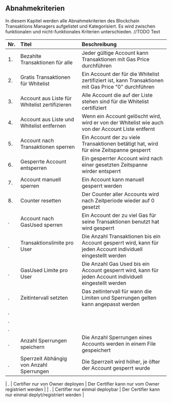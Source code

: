## Abnahmekriterien

In diesem Kapitel werden alle Abnahmekriterien des Blockchain Transaktions Managers aufgelistet und Kategorisiert.
Es wird zwischen funktionalen und nicht-funktionales Kriterien unterschieden.
//TODO Text

| Nr.       | Titel  | Beschreibung |
| :------------- |:------------| :-----|
| 1.     |  Bezahlte Transaktionen für alle  | Jeder gültige Account kann Transaktionen mit Gas Price durchführen|
| 2.     |  Gratis Transaktionen für Whitelist | Ein Account der für die Whitelist zertifiziert ist, kann Transaktionen mit Gas Price "0" durchführen  |
| 3.     |  Account aus Liste für Whitelist zertifizieren  | Alle Account die auf der Liste stehen sind für die Whitelist certifiziert |
| 4.     |  Account aus Liste und Whitelist entfernen  | Wenn ein Account gelöscht wird, wird er von der Whitelist wie auch von der Account Liste entfernt |
| 5.     |  Account nach Transaktionen sperren  | Ein Account der zu viele Transaktionen betätigt hat, wird für eine Zeitspanne gesperrt |
| 6. | Gesperrte Account entsperren |  Ein gesperrter Account wird nach einer gesetzten Zeitspanne wirder entsperrt |
| 7.     |  Account manuell sperren  | Ein Account kann manuell gesperrt werden |
| 8.     | Counter resetten | Der Counter aller Accounts wird nach Zeitperiode wieder auf 0 gesetzt |
| .     | Account nach GasUsed sperren | Ein Account der zu viel Gas für seine Transaktionen benutzt hat wird gesperrt  |
| .     | Transaktionslimite pro User | Die Anzahl Transaktionen bis ein Account gesperrt wird, kann für jeden Account individuell eingestellt werden |
| .     | GasUsed Limite pro User | Die Anzahl Gas Used bis ein Account gesperrt wird, kann für jeden Account individuell eingestellt werden |
| .     | Zeitintervall setzten | Das zeitintervall für wann die Limiten und Sperrungen gelten kann angepasst werden  |
| .     | |   |
| .     | |   |
| .     | |   |
| .     | Anzahl Sperrungen speichern | Die Anzahl Sperrungen eines Accounts werden in einem File gespeichert  |
| .     | Sperrzeit Abhängig von Anzahl Sperrungen | Die Sperrzeit wird höher, je öfter der Account gesperrt wurde  |

| .     | Certifier nur von Owner deployen | Der Certifier kann nur vom Owner registriert werden  |
| .     | Certifier nur einmal deploybar  | Der Certifier kann nur einmal deplyt/registriert werden |


